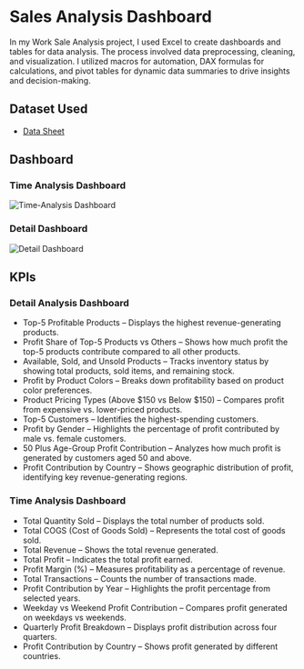 # Sales Analysis Dashboard
In my Work Sale Analysis project, I used Excel to create dashboards and tables for data analysis. The process involved data preprocessing, cleaning, and visualization. I utilized macros for automation, DAX formulas for calculations, and pivot tables for dynamic data summaries to drive insights and decision-making.

## Dataset Used
- <a href="https://github.com/11Sajal/Work-Sale-Analysis/blob/main/AdventureWorks.xlsx">Data Sheet</a>

## Dashboard
### Time Analysis Dashboard
![Time-Analysis Dashboard](https://github.com/user-attachments/assets/4fd6c94b-1b01-4201-9c6a-102cb6b7ea78)
### Detail Dashboard 
![Detail Dashboard](https://github.com/user-attachments/assets/e2fbd79d-6a96-4967-8984-ff08ac49b9d6)

## KPIs 
### Detail Analysis Dashboard
- Top-5 Profitable Products – Displays the highest revenue-generating products.
- Profit Share of Top-5 Products vs Others – Shows how much profit the top-5 products contribute compared to all other products.
- Available, Sold, and Unsold Products – Tracks inventory status by showing total products, sold items, and remaining stock.
- Profit by Product Colors – Breaks down profitability based on product color preferences.
- Product Pricing Types (Above $150 vs Below $150) – Compares profit from expensive vs. lower-priced products.
- Top-5 Customers – Identifies the highest-spending customers.
- Profit by Gender – Highlights the percentage of profit contributed by male vs. female customers.
- 50 Plus Age-Group Profit Contribution – Analyzes how much profit is generated by customers aged 50 and above.
- Profit Contribution by Country – Shows geographic distribution of profit, identifying key revenue-generating regions.

### Time Analysis Dashboard
- Total Quantity Sold – Displays the total number of products sold.
- Total COGS (Cost of Goods Sold) – Represents the total cost of goods sold.
- Total Revenue – Shows the total revenue generated.
- Total Profit – Indicates the total profit earned.
- Profit Margin (%) – Measures profitability as a percentage of revenue.
- Total Transactions – Counts the number of transactions made.
- Profit Contribution by Year – Highlights the profit percentage from selected years.
- Weekday vs Weekend Profit Contribution – Compares profit generated on weekdays vs weekends.
- Quarterly Profit Breakdown – Displays profit distribution across four quarters.
- Profit Contribution by Country – Shows profit generated by different countries.

  
